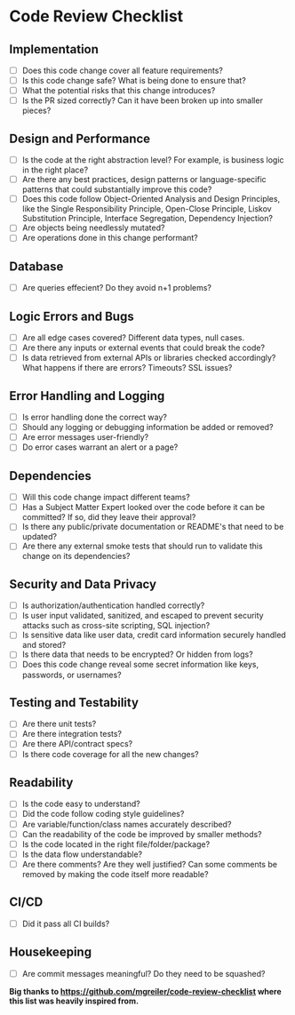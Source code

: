 # Code Review Checklist

## Implementation

-   [ ] Does this code change cover all feature requirements?
-   [ ] Is this code change safe? What is being done to ensure that?
-   [ ] What the potential risks that this change introduces?
-   [ ] Is the PR sized correctly? Can it have been broken up into smaller pieces?

## Design and Performance

-   [ ] Is the code at the right abstraction level? For example, is business logic in the right place?
-   [ ] Are there any best practices, design patterns or language-specific patterns that could substantially improve this code?
-   [ ] Does this code follow Object-Oriented Analysis and Design Principles, like the Single Responsibility Principle, Open-Close Principle, Liskov Substitution Principle, Interface Segregation, Dependency Injection?
-   [ ] Are objects being needlessly mutated?
-   [ ] Are operations done in this change performant?

## Database

-   [ ] Are queries effecient? Do they avoid n+1 problems?

## Logic Errors and Bugs

-   [ ] Are all edge cases covered? Different data types, null cases.
-   [ ] Are there any inputs or external events that could break the code?
-   [ ] Is data retrieved from external APIs or libraries checked accordingly? What happens if there are errors? Timeouts? SSL issues?

## Error Handling and Logging

-   [ ] Is error handling done the correct way?
-   [ ] Should any logging or debugging information be added or removed?
-   [ ] Are error messages user-friendly?
-   [ ] Do error cases warrant an alert or a page?

## Dependencies

-   [ ] Will this code change impact different teams?
-   [ ] Has a Subject Matter Expert looked over the code before it can be committed? If so, did they leave their approval?
-   [ ] Is there any public/private documentation or README's that need to be updated?
-   [ ] Are there any external smoke tests that should run to validate this change on its dependencies?

## Security and Data Privacy

-   [ ] Is authorization/authentication handled correctly?
-   [ ] Is user input validated, sanitized, and escaped to prevent security attacks such as cross-site scripting, SQL injection?
-   [ ] Is sensitive data like user data, credit card information securely handled and stored?
-   [ ] Is there data that needs to be encrypted? Or hidden from logs?
-   [ ] Does this code change reveal some secret information like keys, passwords, or usernames?

## Testing and Testability

-   [ ] Are there unit tests?
-   [ ] Are there integration tests?
-   [ ] Are there API/contract specs?
-   [ ] Is there code coverage for all the new changes?

## Readability

-   [ ] Is the code easy to understand?
-   [ ] Did the code follow coding style guidelines?
-   [ ] Are variable/function/class names accurately described?
-   [ ] Can the readability of the code be improved by smaller methods?
-   [ ] Is the code located in the right file/folder/package?
-   [ ] Is the data flow understandable?
-   [ ] Are there comments? Are they well justified? Can some comments be removed by making the code itself more readable?

## CI/CD

-   [ ] Did it pass all CI builds?

## Housekeeping

-   [ ] Are commit messages meaningful? Do they need to be squashed?

**Big thanks to https://github.com/mgreiler/code-review-checklist where this list was heavily inspired from.**
